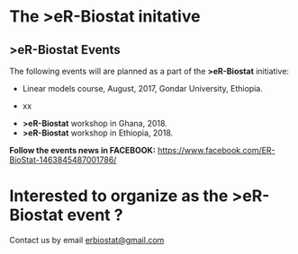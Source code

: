 # The >eR-Biostat initative
## >eR-Biostat Events

The following events will are planned as a part of the **>eR-Biostat**  initiative:
* Linear models course, August, 2017, Gondar University, Ethiopia.
+ xx
* **>eR-Biostat**  workshop in Ghana, 2018.
* **>eR-Biostat**  workshop in Ethiopia, 2018.


**Follow the events news in FACEBOOK:** https://www.facebook.com/ER-BioStat-1463845487001786/
# Interested to organize as the **>eR-Biostat**  event ?
Contact us by email erbiostat@gmail.com



